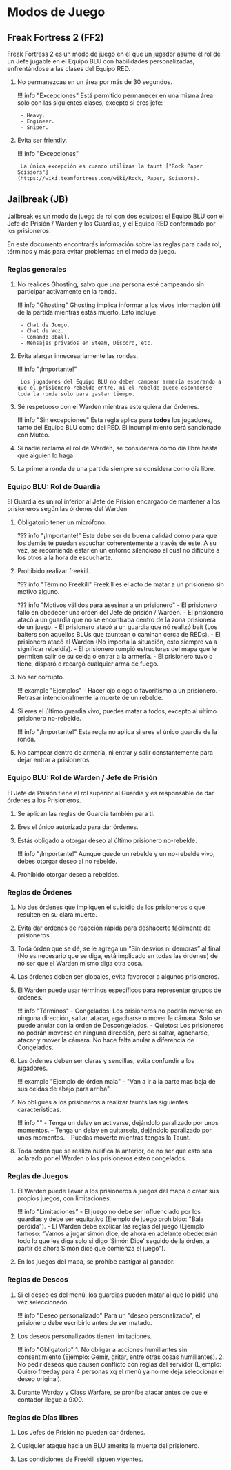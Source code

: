 # Modos de Juego

## Freak Fortress 2 (FF2)

Freak Fortress 2 es un modo de juego en el que un jugador asume el rol de un Jefe jugable en el Equipo BLU con habilidades personalizadas, enfrentándose a las clases del Equipo RED.

1. No permanezcas en un área por más de 30 segundos.

    !!! info "Excepciones"
        Está permitido permanecer en una misma área solo con las siguientes clases, excepto si eres jefe:

        - Heavy.
        - Engineer.
        - Sniper.

2. Evita ser [friendly](https://wiki.teamfortress.com/wiki/Community_fads#Friendlies).

    !!! info "Excepciones"

        La única excepción es cuando utilizas la taunt ["Rock Paper Scissors"](https://wiki.teamfortress.com/wiki/Rock,_Paper,_Scissors).

## Jailbreak (JB)

Jailbreak es un modo de juego de rol con dos equipos: el Equipo BLU con el Jefe de Prisión / Warden y los Guardias, y el Equipo RED conformado por los prisioneros.

En este documento encontrarás información sobre las reglas para cada rol, términos y más para evitar problemas en el modo de juego.

### Reglas generales

1. No realices Ghosting, salvo que una persona esté campeando sin participar activamente en la ronda.

    !!! info "Ghosting"
        Ghosting implica informar a los vivos información útil de la partida mientras estás muerto. Esto incluye:

        - Chat de Juego.
        - Chat de Voz.
        - Comando 8ball.
        - Mensajes privados en Steam, Discord, etc.

2. Evita alargar innecesariamente las rondas.

    !!! info "¡Importante!"

        Los jugadores del Equipo BLU no deben campear armería esperando a que el prisionero rebelde entre, ni el rebelde puede esconderse toda la ronda solo para gastar tiempo.

3. Sé respetuoso con el Warden mientras este quiera dar órdenes.

    !!! info "Sin excepciones"
        Esta regla aplica para **todos** los jugadores, tanto del Equipo BLU como del RED. El incumplimiento será sancionado con Muteo.

4. Si nadie reclama el rol de Warden, se considerará como día libre hasta que alguien lo haga.

5. La primera ronda de una partida siempre se considera como día libre.

### Equipo BLU: Rol de Guardia

El Guardia es un rol inferior al Jefe de Prisión encargado de mantener a los prisioneros según las órdenes del Warden.

1. Obligatorio tener un micrófono.

    ??? info "¡Importante!"
        Este debe ser de buena calidad como para que los demás te puedan escuchar coherentemente a través de este.
        A su vez, se recomienda estar en un entorno silencioso el cual no dificulte a los otros a la hora de escucharte.

2. Prohibido realizar freekill.

    ??? info "Término Freekill"
        Freekill es el acto de matar a un prisionero sin motivo alguno.

    ??? info "Motivos válidos para asesinar a un prisionero"
        - El prisionero falló en obedecer una orden del Jefe de prisión / Warden.
        - El prisionero atacó a un guardia que nó se encontraba dentro de la zona prisionera de un juego.
        - El prisionero atacó a un guardia que nó realizó bait (Los baiters son aquellos BLUs que tauntean o caminan cerca de REDs).
        - El prisionero atacó al Warden (No importa la situación, esto siempre va a significar rebeldía).
        - El prisionero rompió estructuras del mapa que le permiten salir de su celda o entrar a la armería.
        - El prisionero tuvo o tiene, disparó o recargó cualquier arma de fuego.

3. No ser corrupto.

    !!! example "Ejemplos"
        - Hacer ojo ciego o favoritismo a un prisionero.
        - Retrasar intencionalmente la muerte de un rebelde.

4. Si eres el último guardia vivo, puedes matar a todos, excepto al último prisionero no-rebelde.

    !!! info "¡Importante!"
        Esta regla no aplica si eres el único guardia de la ronda.

5. No campear dentro de armería, ni entrar y salir constantemente para dejar entrar a prisioneros.

### Equipo BLU: Rol de Warden / Jefe de Prisión

El Jefe de Prisión tiene el rol superior al Guardia y es responsable de dar órdenes a los Prisioneros.

1. Se aplican las reglas de Guardia también para ti.

2. Eres el único autorizado para dar órdenes.

3. Estás obligado a otorgar deseo al último prisionero no-rebelde.

    !!! info "¡Importante!"
        Aunque quede un rebelde y un no-rebelde vivo, debes otorgar deseo al no rebelde.

4. Prohibido otorgar deseo a rebeldes.

### Reglas de Órdenes

1. No des órdenes que impliquen el suicidio de los prisioneros o que resulten en su clara muerte.

2. Evita dar órdenes de reacción rápida para deshacerte fácilmente de prisioneros.

3. Toda órden que se dé, se le agrega un “Sin desvíos ni demoras” al final (No es necesario que se diga, está implicado en todas las órdenes) de no ser que el Warden mismo diga otra cosa.

4. Las órdenes deben ser globales, evita favorecer a algunos prisioneros.

5. El Warden puede usar términos específicos para representar grupos de órdenes.

    !!! info "Términos"
        - Congelados: Los prisioneros no podrán moverse en ninguna dirección, saltar, atacar, agacharse o mover la cámara. Solo se puede anular con la orden de Descongelados.
        - Quietos: Los prisioneros no podrán moverse en ninguna dirección, pero sí saltar, agacharse, atacar y mover la cámara. No hace falta anular a diferencia de Congelados.

6. Las órdenes deben ser claras y sencillas, evita confundir a los jugadores.

    !!! example "Ejemplo de órden mala"
        - "Van a ir a la parte mas baja de sus celdas de abajo para arriba".

7. No obligues a los prisioneros a realizar taunts las siguientes caracteristicas.

    !!! info ""
        - Tenga un delay en activarse, dejándolo paralizado por unos momentos.
        - Tenga un delay en quitarsela, dejándolo paralizado por unos momentos.
        - Puedas moverte mientras tengas la Taunt.

8. Toda orden que se realiza nulifica la anterior, de no ser que esto sea aclarado por el Warden o los prisioneros esten congelados.

### Reglas de Juegos

1. El Warden puede llevar a los prisioneros a juegos del mapa o crear sus propios juegos, con limitaciones.

    !!! info "Limitaciones"
        - El juego no debe ser influenciado por los guardias y debe ser equitativo (Ejemplo de juego prohibido: "Bala perdida").
        - El Warden debe explicar las reglas del juego (Ejemplo famoso: “Vamos a jugar simón dice, de ahora en adelante obedecerán todo lo que les diga solo si digo ‘Simón Dice’ seguido de la órden, a partir de ahora Simón dice que comienza el juego”).

2. En los juegos del mapa, se prohíbe castigar al ganador.

### Reglas de Deseos

1. Si el deseo es del menú, los guardias pueden matar al que lo pidió una vez seleccionado.

    !!! info "Deseo personalizado"
        Para un "deseo personalizado", el prisionero debe escribirlo antes de ser matado.

2. Los deseos personalizados tienen limitaciones.

    !!! info "Obligatorio"
        1. No obligar a acciones humillantes sin consentimiento (Ejemplo: Gemir, gritar, entre otras cosas humillantes).
        2. No pedir deseos que causen conflicto con reglas del servidor (Ejemplo: Quiero freeday para 4 personas xq el menú ya no me deja seleccionar el deseo original).

3. Durante Warday y Class Warfare, se prohíbe atacar antes de que el contador llegue a 9:00.

### Reglas de Días libres

1. Los Jefes de Prisión no pueden dar órdenes.

2. Cualquier ataque hacia un BLU amerita la muerte del prisionero.

3. Las condiciones de Freekill siguen vigentes.